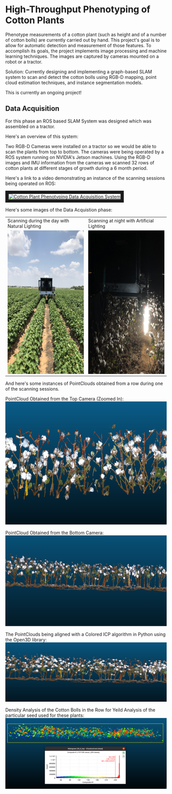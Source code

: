 # High-Throughput Phenotyping of Cotton Plants

Phenotype measurements of a cotton plant (such as height and of a number of cotton bolls) are currently carried out by hand. This project's goal is to allow for automatic detection and measurement of those features. To accomplish its goals, the project implements image processing and machine learning techniques. The images are captured by cameras mounted on a robot or a tractor.

Solution: Currently designing and implementing a graph-based SLAM system to scan and detect the cotton bolls using RGB-D mapping, point cloud estimation techniques, and instance segmentation models.

This is currently an ongoing project!

## Data Acquisition

For this phase an ROS based SLAM System was designed which was assembled on a tractor.

Here's an overview of this system:

Two RGB-D Cameras were installed on a tractor so we would be able to scan the plants from top to bottom.
The cameras were being operated by a ROS system running on NVIDIA's Jetson machines. Using the RGB-D images and IMU information from the cameras we scanned 32 rows of cotton plants at different stages of growth during a 6 month period.

Here's a link to a video demonstrating an instance of the scanning sessions being operated on ROS:

<a href="http://www.youtube.com/watch?feature=player_embedded&v=KzjfbDj-uP8
" target="_blank"><img src="http://img.youtube.com/vi/KzjfbDj-uP8/0.jpg" 
alt="Cotton Plant Phenotyping Data Acquisition System" width="640" height="360" border="10" /></a>

Here's some images of the Data Acquistion phase:

<table>
  <tr>
    <td>Scanning during the day with Natural Lighting</td>
     <td>Scanning at night with Artificial Lighting</td>
  </tr>
  <tr>
    <td><img src="https://github.com/FeriBolour/Cotton_Imaging/blob/main/Images/day.jpg" width=336 height=448 ></td>
    <td><img src="https://github.com/FeriBolour/Cotton_Imaging/blob/main/Images/night.jpg" width=336 height=448 ></td>
  </tr>
 </table>

And here's some instances of PointClouds obtained from a row during one of the scanning sessions.

PointCloud Obtained from the Top Camera (Zoomed In):
<img src="https://github.com/FeriBolour/Cotton_Imaging/blob/main/Images/top.png" alt="Top Camera Example" width="730.667" height="384">

PointCloud Obtained from the Bottom Camera:
<img src="https://github.com/FeriBolour/Cotton_Imaging/blob/main/Images/Bottom.png" alt="Bottom Camera Example" width="721.3333" height="282.666666667">

The PointClouds being aligned with a Colored ICP algorithm in Python using the Open3D library:
![alt text](https://github.com/FeriBolour/Cotton_Imaging/blob/main/Images/combined.png "The Two Cameras Combined using Colored ICP")

Density Analysis of the Cotton Bolls in the Row for Yeild Analysis of the particular seed used for these plants:
![alt text](https://github.com/FeriBolour/Cotton_Imaging/blob/main/Images/statistics.png "Density Analysis of the Cotton Bolls in a Row for Yeild Analysis")
